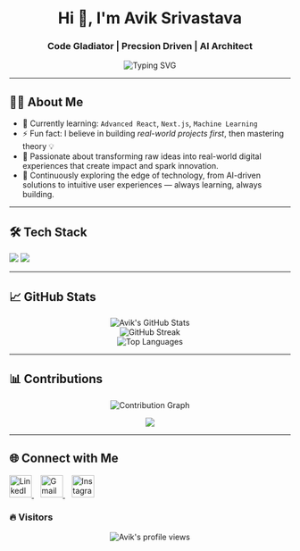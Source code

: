 <h1 align="center">Hi 👋, I'm Avik Srivastava</h1>
<h3 align="center">Code Gladiator | Precsion Driven | AI Architect </h3>

<p align="center">
  <img src="https://readme-typing-svg.demolab.com?font=Fira+Code&size=22&pause=1000&center=true&width=440&lines=Lover+of+Code%2C+Books+%26+Coffee" alt="Typing SVG" />
</p>

---

## 👨‍💻 About Me

- 🌱 Currently learning: `Advanced React`, `Next.js`, `Machine Learning`  
- ⚡ Fun fact: I believe in building *real-world projects first*, then mastering theory 💡  
- 🚀 Passionate about transforming raw ideas into real-world digital experiences that create impact and spark innovation.  
- 🧠 Continuously exploring the edge of technology, from AI-driven solutions to intuitive user experiences — always learning, always building.

---

## 🛠️ Tech Stack

<p align="left">
  <img src="https://skillicons.dev/icons?i=c,cpp,html,css,javascript,react,nodejs,python,typescript" />
  <img src="https://img.shields.io/badge/Canva-%2300C4CC.svg?&style=for-the-badge&logo=Canva&logoColor=white" />
</p>

---

## 📈 GitHub Stats

<p align="center">
  <img src="https://github-readme-stats.vercel.app/api?username=AvikSrivastava10&show_icons=true&theme=tokyonight" alt="Avik's GitHub Stats" />
  <br/>
  <img src="https://github-readme-streak-stats.herokuapp.com/?user=AvikSrivastava10&theme=tokyonight" alt="GitHub Streak" />
  <br/>
  <img src="https://github-readme-stats.vercel.app/api/top-langs/?username=AvikSrivastava10&layout=compact&theme=tokyonight" alt="Top Languages" />
</p>

---

## 📊 Contributions

<p align="center">
  <img src="https://github-readme-activity-graph.vercel.app/graph?username=AvikSrivastava10&theme=tokyo-night" alt="Contribution Graph" />
</p>

<p align="center">
  <img src="https://github-profile-summary-cards.vercel.app/api/cards/profile-details?username=AvikSrivastava10&theme=tokyonight" />
</p>

---

## 🌐 Connect with Me

<p align="left">
  <a href="https://www.linkedin.com/in/avik-srivastava-48922131b" target="_blank">
    <img height="40" src="https://cdn.jsdelivr.net/gh/devicons/devicon/icons/linkedin/linkedin-original.svg" alt="LinkedIn" />
  </a>
  &nbsp;&nbsp;
  <a href="mailto:aviksrivastava786@email.com">
    <img height="40" src="https://cdn-icons-png.flaticon.com/512/732/732200.png" alt="Gmail" />
  </a>
  &nbsp;&nbsp;
  <a href="https://www.instagram.com/_.avik_lala._/" target="_blank">
    <img height="40" src="https://cdn-icons-png.flaticon.com/512/1384/1384063.png" alt="Instagram" />
  </a>
</p>

### 🔥 Visitors

<p align="center">
  <img src="https://komarev.com/ghpvc/?username=AvikSrivastava10&label=Profile%20views&color=0e75b6&style=flat" alt="Avik's profile views" />
</p>
